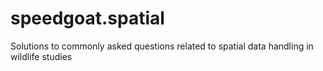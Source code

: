 # speedgoat.spatial
Solutions to commonly asked questions related to spatial data handling in wildlife studies
